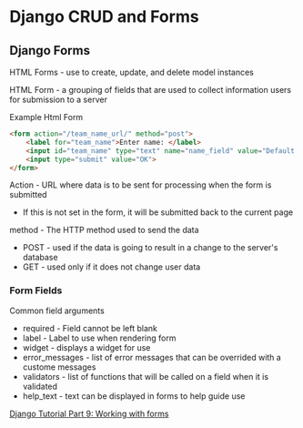 # Django CRUD and Forms

## Django Forms

HTML Forms - use to create, update, and delete model instances

 HTML Form - a grouping of fields that are used to collect information users for submission to a server

Example Html Form

```html
<form action="/team_name_url/" method="post">
    <label for="team_name">Enter name: </label>
    <input id="team_name" type="text" name="name_field" value="Default name for team.">
    <input type="submit" value="OK">
</form>

```

Action - URL where data is to be sent for processing when the form is submitted

- If this is not set in the form, it will be submitted back to the current page

method - The HTTP method used to send the data

- POST - used if the data is going to result in a change to the server's database
- GET - used only if it does not change user data

### Form Fields

Common field arguments

- required - Field cannot be left blank
- label - Label to use when rendering form
- widget - displays a widget for use
- error_messages - list of error messages that can be overrided with a custome messages
- validators - list of functions that will be called on a field when it is validated
- help_text - text can be displayed in forms to help guide use

[Django Tutorial Part 9: Working with forms](https://developer.mozilla.org/en-US/docs/Learn/Server-side/Django/Forms)
